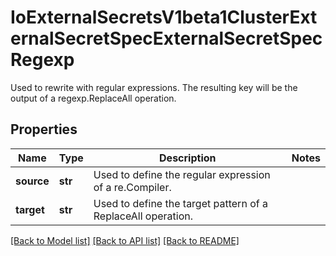 # IoExternalSecretsV1beta1ClusterExternalSecretSpecExternalSecretSpecRegexp

Used to rewrite with regular expressions. The resulting key will be the output of a regexp.ReplaceAll operation.
## Properties
Name | Type | Description | Notes
------------ | ------------- | ------------- | -------------
**source** | **str** | Used to define the regular expression of a re.Compiler. | 
**target** | **str** | Used to define the target pattern of a ReplaceAll operation. | 

[[Back to Model list]](../README.md#documentation-for-models) [[Back to API list]](../README.md#documentation-for-api-endpoints) [[Back to README]](../README.md)


